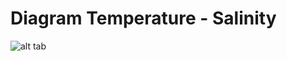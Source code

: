 # Diagram Temperature - Salinity


![alt tab](https://user-images.githubusercontent.com/26437161/28426405-4b61244c-6d73-11e7-9a88-a51705420151.png)
